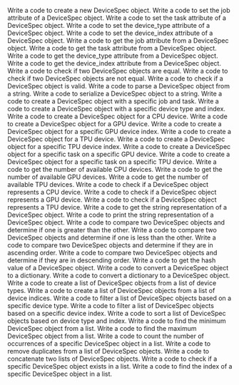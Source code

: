 Write a code to create a new DeviceSpec object.
Write a code to set the job attribute of a DeviceSpec object.
Write a code to set the task attribute of a DeviceSpec object.
Write a code to set the device_type attribute of a DeviceSpec object.
Write a code to set the device_index attribute of a DeviceSpec object.
Write a code to get the job attribute from a DeviceSpec object.
Write a code to get the task attribute from a DeviceSpec object.
Write a code to get the device_type attribute from a DeviceSpec object.
Write a code to get the device_index attribute from a DeviceSpec object.
Write a code to check if two DeviceSpec objects are equal.
Write a code to check if two DeviceSpec objects are not equal.
Write a code to check if a DeviceSpec object is valid.
Write a code to parse a DeviceSpec object from a string.
Write a code to serialize a DeviceSpec object to a string.
Write a code to create a DeviceSpec object with a specific job and task.
Write a code to create a DeviceSpec object with a specific device type and index.
Write a code to create a DeviceSpec object for a CPU device.
Write a code to create a DeviceSpec object for a GPU device.
Write a code to create a DeviceSpec object for a specific GPU device index.
Write a code to create a DeviceSpec object for a TPU device.
Write a code to create a DeviceSpec object for a specific TPU device index.
Write a code to create a DeviceSpec object for a specific task on a specific GPU device.
Write a code to create a DeviceSpec object for a specific task on a specific TPU device.
Write a code to get the number of available CPU devices.
Write a code to get the number of available GPU devices.
Write a code to get the number of available TPU devices.
Write a code to check if a DeviceSpec object represents a CPU device.
Write a code to check if a DeviceSpec object represents a GPU device.
Write a code to check if a DeviceSpec object represents a TPU device.
Write a code to get the string representation of a DeviceSpec object.
Write a code to print the string representation of a DeviceSpec object.
Write a code to compare two DeviceSpec objects and determine if one is greater than the other.
Write a code to compare two DeviceSpec objects and determine if one is less than the other.
Write a code to compare two DeviceSpec objects and determine if they are in ascending order.
Write a code to compare two DeviceSpec objects and determine if they are in descending order.
Write a code to get the hash value of a DeviceSpec object.
Write a code to convert a DeviceSpec object to a dictionary.
Write a code to convert a dictionary to a DeviceSpec object.
Write a code to create a list of DeviceSpec objects from a list of device types.
Write a code to create a list of DeviceSpec objects from a list of device indices.
Write a code to filter a list of DeviceSpec objects based on a specific device type.
Write a code to filter a list of DeviceSpec objects based on a specific device index.
Write a code to sort a list of DeviceSpec objects based on device type and index.
Write a code to find the minimum DeviceSpec object from a list.
Write a code to find the maximum DeviceSpec object from a list.
Write a code to count the number of occurrences of a specific DeviceSpec object in a list.
Write a code to remove duplicates from a list of DeviceSpec objects.
Write a code to concatenate two lists of DeviceSpec objects.
Write a code to check if a specific DeviceSpec object exists in a list.
Write a code to find the index of a specific DeviceSpec object in a list.